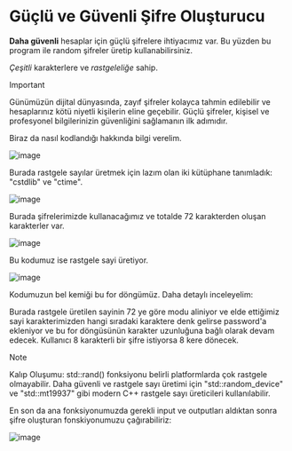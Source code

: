 # Güçlü ve Güvenli Şifre Oluşturucu

__Daha güvenli__ hesaplar için güçlü şifrelere ihtiyacımız var. Bu yüzden bu program ile random şifreler üretip kullanabilirsiniz.

_Çeşitli_ karakterlere ve _rastgeleliğe_ sahip.

> [!IMPORTANT]
> Günümüzün dijital dünyasında, zayıf şifreler kolayca tahmin edilebilir ve hesaplarınız kötü niyetli kişilerin eline geçebilir. Güçlü şifreler, kişisel ve profesyonel bilgilerinizin güvenliğini sağlamanın ilk adımıdır.

Biraz da nasıl kodlandığı hakkında bilgi verelim.

![image](https://github.com/isleyen/randomPasswordGenerator/assets/136992260/40473ca1-f6f5-4bc3-9adb-7a61f4f32cb3)

Burada rastgele sayılar üretmek için lazım olan iki kütüphane tanımladık: "cstdlib" ve "ctime". 

![image](https://github.com/isleyen/randomPasswordGenerator/assets/136992260/0da0fdba-1e82-4af0-a09f-cb7b70cbfc33)

Burada şifrelerimizde kullanacağımız ve totalde 72 karakterden oluşan karakterler var.

![image](https://github.com/isleyen/randomPasswordGenerator/assets/136992260/35301619-b4cb-472f-92cf-17a0d1712842)

Bu kodumuz ise rastgele sayi üretiyor.

![image](https://github.com/isleyen/randomPasswordGenerator/assets/136992260/23994ea3-5d30-4255-9ece-7cacac412bde)

Kodumuzun bel kemiği bu for döngümüz. Daha detaylı inceleyelim:

Burada rastgele üretilen sayinin 72 ye göre modu aliniyor ve elde ettiğimiz sayi karakterimizden hangi sıradaki karaktere denk gelirse password'a ekleniyor ve bu for döngüsünün karakter uzunluğuna bağlı olarak devam edecek. Kullanıcı 8 karakterli bir şifre istiyorsa 8 kere dönecek.
> [!NOTE]
> Kalıp Oluşumu: std::rand() fonksiyonu belirli platformlarda çok rastgele olmayabilir. Daha güvenli ve rastgele sayı üretimi için "std::random_device" ve "std::mt19937" gibi modern C++ rastgele sayı üreticileri kullanılabilir.

En son da ana fonksiyonumuzda gerekli input ve outputları aldıktan sonra şifre oluşturan fonskiyonumuzu çağırabiliriz:

![image](https://github.com/isleyen/randomPasswordGenerator/assets/136992260/c02b9386-1e4d-4934-9b55-944c63bd6330)
